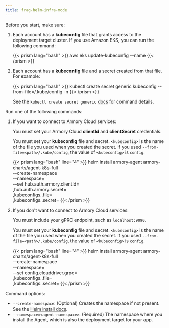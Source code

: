 ```yaml
---
title: frag-helm-infra-mode
---
```


Before you start, make sure:

1. Each account has a **kubeconfig** file that grants access to the deployment target cluster. If you use Amazon EKS, you can run the following command:

   {{< prism lang="bash" >}}
   aws eks update-kubeconfig --name <target-cluster>
   {{< /prism >}}

1. Each account has a **kubeconfig** file and a secret created from that file. For example:

   {{< prism lang="bash" >}}
   kubectl create secret generic kubeconfig --from-file=<path>/.kube/config -n <namespace>
   {{< /prism >}}

   See the `kubectl create secret generic` [docs](https://kubernetes.io/docs/reference/generated/kubectl/kubectl-commands#-em-secret-generic-em-) for command details.


Run one of the following commands:

1. If you want to connect to Armory Cloud services:

   You must set your Armory Cloud **clientId** and **clientSecret** credentials.

   You must set your **kubeconfig** file and secret. `<kubeconfig>` is the name of the file you used when you created the secret. If you used `--from-file=<path>/.kube/config`, the value of `<kubeconfig>` is `config`.

   {{< prism lang="bash" line="4" >}}
   helm install armory-agent armory-charts/agent-k8s-full \
   --create-namespace \
   --namespace=<agent-namespace> \
   --set hub.auth.armory.clientId=<your-clientID> \
   ,hub.auth.armory.secret=<your-clientSecret> \
   ,kubeconfigs.<account-name>.file=<kubeconfig> \
   ,kubeconfigs.<account-name>.secret=<secret>
   {{< /prism >}}


1. If you don't want to connect to Armory Cloud services:

   You must include your gPRC endpoint, such as `localhost:9090`.

   You must set your **kubeconfig** file and secret. `<kubeconfig>` is the name of the file you used when you created the secret. If you used `--from-file=<path>/.kube/config`, the value of `<kubeconfig>` is `config`.

   {{< prism lang="bash" line="4" >}}
   helm install armory-agent armory-charts/agent-k8s-full \
   --create-namespace \
   --namespace=<agent-namespace> \
   --set config.clouddriver.grpc=<endpoint> \
   ,kubeconfigs.<account-name>.file=<kubeconfig> \
   ,kubeconfigs.<account-name>.secret=<secret>
   {{< /prism >}}

Command options:

- `--create-namespace`: (Optional) Creates the namespace if not present. See the [Helm install docs](https://helm.sh/docs/helm/helm_install/#options).
- `--namespace=<agent-namespace>`: (Required) The namespace where you install the Agent, which is also the deployment target for your app.

